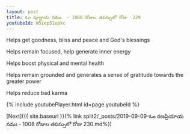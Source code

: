 ```yaml
---
layout: post
title: ఓం పూర్ణాయ నమః  - 1008 రోజుల తపస్సులో రోజు  229
youtubeId: W5iep51upkc
---
```

 
 
Helps get goodness, bliss and peace and God's blessings
 
Helps remain focused, help generate inner energy 
 
Helps boost physical and mental health 
 
Helps remain grounded and generates a sense of gratitude towards the greater power 
 
Helps reduce bad karma
 
 
 
 


{% include youtubePlayer.html id=page.youtubeId %}
 
[Next]({{ site.baseurl }}{% link  split2/_posts/2019-09-09-ఓం రణప్రియాయ నమః  - 1008 రోజుల తపస్సులో రోజు  230.md%})
 
